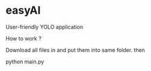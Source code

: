 # easyAI
User-friendly YOLO application


How to work ?

Download all files in and put them into same folder.
then


python main.py
